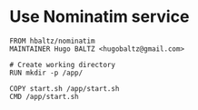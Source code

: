 # Use Nominatim service

```
FROM hbaltz/nominatim
MAINTAINER Hugo BALTZ <hugobaltz@gmail.com>

# Create working directory
RUN mkdir -p /app/

COPY start.sh /app/start.sh
CMD /app/start.sh
```